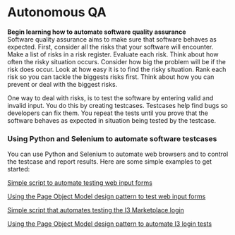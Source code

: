 # Autonomous QA

**Begin learning how to automate software quality assurance**  
Software quality assurance aims to make sure that software behaves as expected.  First, consider all the risks that your software will encounter.  Make a list of risks in a risk register.  Evaluate each risk.  Think about how often the risky situation occurs.  Consider how big the problem will be if the risk does occur.  Look at how easy it is to find the risky situation.  Rank each risk so you can tackle the biggests risks first.  Think about how you can prevent or deal with the biggest risks.  

One way to deal with risks, is to test the software by entering valid and invalid input.  You do this by creating testcases.  Testcases help find bugs so developers can fix them.    You repeat the tests until you prove that the software behaves as expected in situation being tested by the testcase.

### Using Python and Selenium to automate software testcases
You can use Python and Selenium to automate web browsers and to control the testcase and report results.  Here are some simple examples to get started:

[Simple script to automate testing web input forms](01-generic_web_input_form.md)

[Using the Page Object Model design pattern to test web input forms](02-generic-pom-tests.md)

[Simple script that automates testing the I3 Marketplace login](03_simple_web_input_form.md)

[Using the Page Object Model design pattern to automate I3 login tests](04-pom-tests.md)



